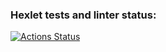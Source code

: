 ### Hexlet tests and linter status:
[![Actions Status](https://github.com/atesinde/python-project-50/actions/workflows/hexlet-check.yml/badge.svg)](https://github.com/atesinde/python-project-50/actions)